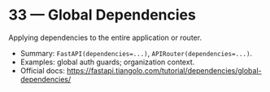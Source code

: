 # 33 — Global Dependencies

Applying dependencies to the entire application or router.

- Summary: `FastAPI(dependencies=...)`, `APIRouter(dependencies=...)`.
- Examples: global auth guards; organization context.
- Official docs: https://fastapi.tiangolo.com/tutorial/dependencies/global-dependencies/


